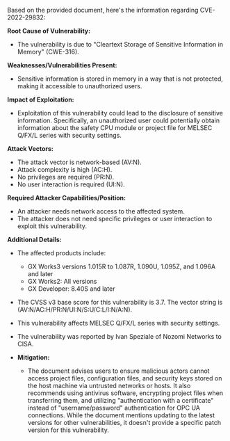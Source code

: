 Based on the provided document, here's the information regarding CVE-2022-29832:

**Root Cause of Vulnerability:**
- The vulnerability is due to "Cleartext Storage of Sensitive Information in Memory" (CWE-316).

**Weaknesses/Vulnerabilities Present:**
- Sensitive information is stored in memory in a way that is not protected, making it accessible to unauthorized users.

**Impact of Exploitation:**
- Exploitation of this vulnerability could lead to the disclosure of sensitive information. Specifically, an unauthorized user could potentially obtain information about the safety CPU module or project file for MELSEC Q/FX/L series with security settings.

**Attack Vectors:**
- The attack vector is network-based (AV:N).
- Attack complexity is high (AC:H).
- No privileges are required (PR:N).
- No user interaction is required (UI:N).

**Required Attacker Capabilities/Position:**
- An attacker needs network access to the affected system.
- The attacker does not need specific privileges or user interaction to exploit this vulnerability.

**Additional Details:**
- The affected products include:
    - GX Works3 versions 1.015R to 1.087R, 1.090U, 1.095Z, and 1.096A and later
   - GX Works2: All versions
    - GX Developer: 8.40S and later

- The CVSS v3 base score for this vulnerability is 3.7. The vector string is (AV:N/AC:H/PR:N/UI:N/S:U/C:L/I:N/A:N).
- This vulnerability affects MELSEC Q/FX/L series with security settings.
- The vulnerability was reported by Ivan Speziale of Nozomi Networks to CISA.

- **Mitigation:**
  -  The document advises users to ensure malicious actors cannot access project files, configuration files, and security keys stored on the host machine via untrusted networks or hosts. It also recommends using antivirus software, encrypting project files when transferring them, and utilizing "authentication with a certificate" instead of "username/password" authentication for OPC UA connections. While the document mentions updating to the latest versions for other vulnerabilities, it doesn't provide a specific patch version for this vulnerability.